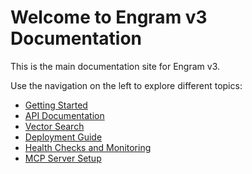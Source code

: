 # Welcome to Engram v3 Documentation

This is the main documentation site for Engram v3.

Use the navigation on the left to explore different topics:

- [Getting Started](getting-started.md)
- [API Documentation](api.md)
- [Vector Search](vector_search.md)
- [Deployment Guide](deployment.md)
- [Health Checks and Monitoring](health_checks.md)
- [MCP Server Setup](../apps/mcp/claude-desktop-setup.md)
